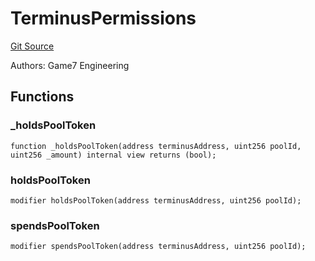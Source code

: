 # TerminusPermissions
[Git Source](https://github.com/G7DAO/protocol/blob/1e1f8f95881a2f3fd7dca8655f2c3270ce027c4e/contracts/security/terminus/TerminusPermissions.sol)

Authors: Game7 Engineering


## Functions
### _holdsPoolToken


```solidity
function _holdsPoolToken(address terminusAddress, uint256 poolId, uint256 _amount) internal view returns (bool);
```

### holdsPoolToken


```solidity
modifier holdsPoolToken(address terminusAddress, uint256 poolId);
```

### spendsPoolToken


```solidity
modifier spendsPoolToken(address terminusAddress, uint256 poolId);
```


